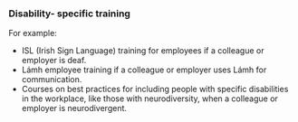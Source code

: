 ###  **Disability- specific training**

For example:

  * ISL (Irish Sign Language) training for employees if a colleague or employer is deaf. 
  * Lámh employee training if a colleague or employer uses Lámh for communication. 
  * Courses on best practices for including people with specific disabilities in the workplace, like those with neurodiversity, when a colleague or employer is neurodivergent. 
